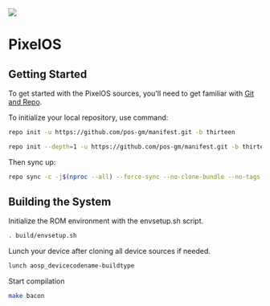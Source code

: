 <img src="https://github.com/PixelOS-AOSP/official_devices/blob/thirteen/banners/latest.png?raw=true">

# PixelOS

 Getting Started
---------------
To get started with the PixelOS sources, you'll need to get
familiar with [Git and Repo](https://source.android.com/setup/build/downloading).

 To initialize your local repository, use command:

```bash
repo init -u https://github.com/pos-gm/manifest.git -b thirteen
```

```bash
repo init --depth=1 -u https://github.com/pos-gm/manifest.git -b thirteen
```

Then sync up:

```bash
repo sync -c -j$(nproc --all) --force-sync --no-clone-bundle --no-tags
```

Building the System
-------------------
 Initialize the ROM environment with the envsetup.sh script.

```bash
. build/envsetup.sh
```

Lunch your device after cloning all device sources if needed.

```bash
lunch aosp_devicecodename-buildtype
```

Start compilation

```bash
make bacon
```
